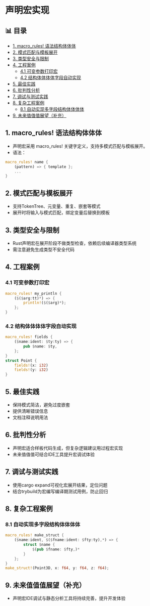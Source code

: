 ﻿# 声明宏实现


## 📊 目录

- [1. macro_rules! 语法结构体体体](#1-macro_rules-语法结构体体体)
- [2. 模式匹配与模板展开](#2-模式匹配与模板展开)
- [3. 类型安全与限制](#3-类型安全与限制)
- [4. 工程案例](#4-工程案例)
  - [4.1 可变参数打印宏](#41-可变参数打印宏)
  - [4.2 结构体体体体字段自动实现](#42-结构体体体体字段自动实现)
- [5. 最佳实践](#5-最佳实践)
- [6. 批判性分析](#6-批判性分析)
- [7. 调试与测试实践](#7-调试与测试实践)
- [8. 复杂工程案例](#8-复杂工程案例)
  - [8.1 自动实现多字段结构体体体体](#81-自动实现多字段结构体体体体)
- [9. 未来值值值展望（补充）](#9-未来值值值展望补充)


## 1. macro_rules! 语法结构体体体

- 声明宏采用 macro_rules! 关键字定义，支持多模式匹配与模板展开。
- 语法：

```rust
macro_rules! name {
    (pattern) => { template };
    ...
}
```

## 2. 模式匹配与模板展开

- 支持TokenTree、元变量、重复、嵌套等模式
- 展开时将输入与模式匹配，绑定变量后替换到模板

## 3. 类型安全与限制

- Rust声明宏在展开阶段不做类型检查，依赖后续编译器类型系统
- 需注意避免生成类型不安全代码

## 4. 工程案例

### 4.1 可变参数打印宏

```rust
macro_rules! my_println {
    ($($arg:tt)*) => {
        println!($($arg)*);
    };
}
```

### 4.2 结构体体体体字段自动实现

```rust
macro_rules! fields {
    ($name:ident: $ty:ty) => {
        pub $name: $ty,
    };
}
struct Point {
    fields!(x: i32)
    fields!(y: i32)
}
```

## 5. 最佳实践

- 保持模式简洁，避免过度嵌套
- 提供清晰错误信息
- 文档注释说明用法

## 6. 批判性分析

- 声明宏适合样板代码生成，但复杂逻辑建议用过程宏实现
- 未来值值值可结合IDE工具提升宏调试体验

## 7. 调试与测试实践

- 使用cargo expand可视化宏展开结果，定位问题
- 结合trybuild为宏编写编译期测试用例，防止回归

## 8. 复杂工程案例

### 8.1 自动实现多字段结构体体体体

```rust
macro_rules! make_struct {
    ($name:ident, $($fname:ident: $fty:ty),*) => {
        struct $name {
            $(pub $fname: $fty,)*
        }
    };
}
make_struct!(Point3D, x: f64, y: f64, z: f64);
```

## 9. 未来值值值展望（补充）

- 声明宏IDE调试与静态分析工具将持续完善，提升开发体验

